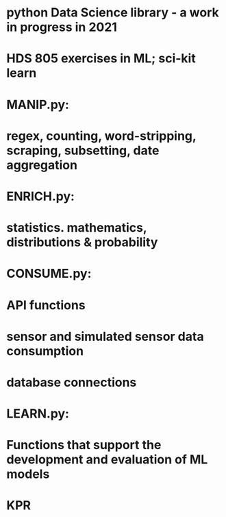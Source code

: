 # python Data Science library - a work in progress in 2021
#
# HDS 805 exercises in ML; sci-kit learn
#
#  MANIP.py:
#  regex, counting, word-stripping, scraping, subsetting, date aggregation
#
#  ENRICH.py:
#  statistics. mathematics, distributions & probability
#  
#  CONSUME.py:
#  API functions
#  sensor and simulated sensor data consumption
#  database connections
#  
#  LEARN.py:
#  Functions that support the development and evaluation of ML models
#
# KPR
